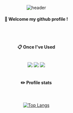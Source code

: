<div align="center"> 

![header](https://capsule-render.vercel.app/api?type=cylinder&color=000000&height=150&section=header&text=leegw00&fontColor=ffffff&fontSize=64&animation=fadeIn&fontAlignY=55&desc=%20&descAlignY=62&descAlign=62)
  
####  :wave: Welcome my github profile !

  
 <br/>
 <br/>
  
####  :clipboard: Once I've Used 
  
 <br/>
  
<img src="https://img.shields.io/badge/github-181717?style=for-the-badge&logo=github&logoColor=white">
<img src="https://img.shields.io/badge/VSCode-007ACC?style=for-the-badge&logo=VisualStudioCode&logoColor=white">
<img src="https://img.shields.io/badge/PyTorch-EE4C2C?style=for-the-badge&logo=pytorch&logoColor=white">

   <br/>
   <br/>
 
#### :pencil2: Profile stats
 
  <br/>
  
[![Top Langs](https://github-readme-stats.vercel.app/api/top-langs/?username=893107&layout=compact)](https://github.com/anuraghazra/github-readme-stats)
  
  <br/>
